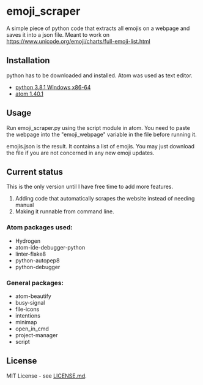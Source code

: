 # emoji_scraper

A simple piece of python code that extracts all emojis on a webpage and saves it into a json file. Meant to work on https://www.unicode.org/emoji/charts/full-emoji-list.html

## Installation

python has to be downloaded and installed. Atom was used as text editor.

* [python 3.8.1 Windows x86-64](https://www.python.org/downloads/)
* [atom 1.40.1](https://atom.io/)

## Usage

Run emoji_scraper.py using the script module in atom. You need to paste the webpage into the "emoji_webpage" variable in the file before running it.

emojis.json is the result. It contains a list of emojis. You may just download the file if you are not concerned in any new emoji updates.

## Current status

This is the only version until I have free time to add more features.

1. Adding code that automatically scrapes the website instead of needing manual
2. Making it runnable from command line.

### Atom packages used:

* Hydrogen
* atom-ide-debugger-python
* linter-flake8
* python-autopep8
* python-debugger

### General packages:

* atom-beautify
* busy-signal
* file-icons
* intentions
* minimap
* open_in_cmd
* project-manager
* script

## License

MIT License - see [LICENSE.md](LICENSE.md).

